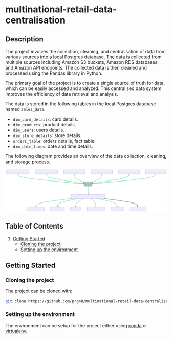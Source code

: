 # multinational-retail-data-centralisation
## Description
The project involves the collection, cleaning, and centralisation of data from various sources into a local Postgres database. The data is collected from multiple sources including Amazon S3 buckets, Amazon RDS databases, and Amazon API endpoints. The collected data is then cleaned and processed using the Pandas library in Python.

The primary goal of the project is to create a single source of truth for data, which can be easily accessed and analyzed. This centralised data system improves the efficiency of data retrieval and analysis.

The data is stored in the following tables in the local Postgres database named `sales_data`.
* `dim_card_details`: card details.
* `dim_products`: product details.
* `dim_users`: users details.
* `dim_store_details`: store details.
* `orders_table`: orders details, fact table.
* `dim_date_times`: date and time details.

The following diagram provides an overview of the data collection, cleaning, and storage process.

![data-centralisation-overview](images/data_centralisation.svg)

## Table of Contents
1. [Getting Started](#getting-started)
    - [Cloning the project](#cloning-the-project)
    - [Setting up the environment](#setting-up-the-environment)

## Getting Started
### Cloning the project
The project can be cloned with:
```bash
git clone https://github.com/prg48/multinational-retail-data-centralisation.git
```

### Setting up the environment
The environment can be setup for the project either using [conda](https://docs.conda.io/projects/conda/en/latest/user-guide/tasks/manage-environments.html#creating-an-environment-with-commands) or [virtualenv](https://virtualenv.pypa.io/en/latest/user_guide.html).
